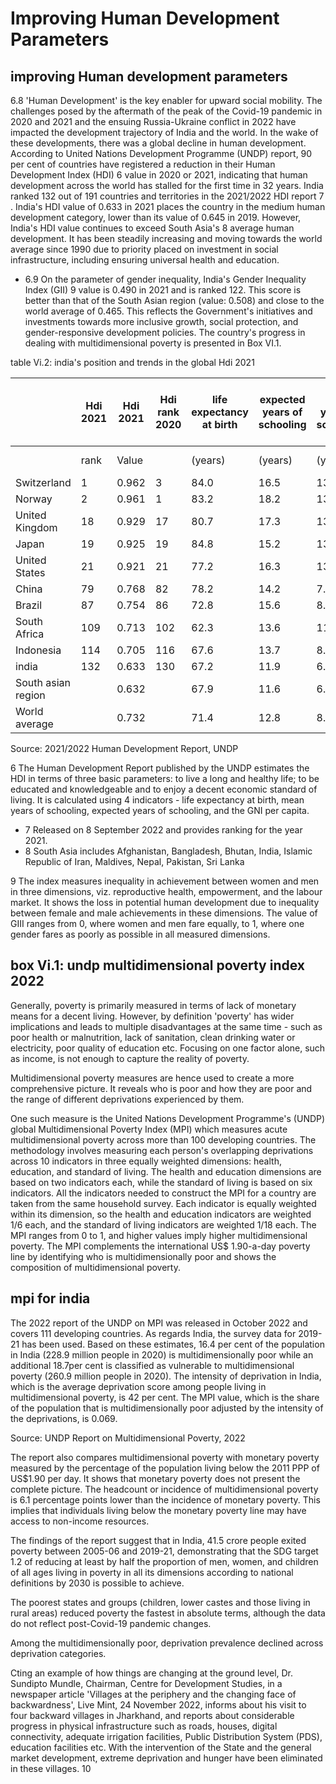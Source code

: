 # Improving Human Development Parameters

## improving Human development parameters

6.8 'Human  Development'  is  the  key  enabler  for  upward  social  mobility.  The  challenges posed by the aftermath of the peak of the Covid-19 pandemic in 2020 and 2021 and the ensuing Russia-Ukraine conflict in 2022 have impacted the development trajectory of India and the world. In the wake of these developments, there was a global decline in human development. According to United Nations Development Programme (UNDP) report, 90 per cent of countries have registered a reduction in their Human Development Index (HDI) 6 value in 2020 or 2021, indicating that human development across the world has stalled for the first time in 32 years. India  ranked  132  out  of  191  countries  and  territories  in  the  2021/2022  HDI  report 7 .  India's HDI value of 0.633 in 2021 places the country in the medium human development category, lower than its value of 0.645 in 2019. However, India's HDI value continues to exceed South Asia's 8   average human development. It has been steadily increasing and moving towards the world average since 1990 due to priority placed on investment in social infrastructure, including ensuring universal health and education.

- 6.9 On the parameter of gender inequality, India's Gender Inequality Index (GII) 9  value is 0.490 in 2021 and is ranked 122. This score is better than that of the South Asian region (value: 0.508)  and  close  to  the  world  average  of  0.465.  This  reflects  the  Government's  initiatives and  investments  towards  more  inclusive  growth,  social  protection,  and  gender-responsive development  policies.  The  country's  progress  in  dealing  with  multidimensional  poverty  is presented in Box VI.1.

table Vi.2: india's position and trends in the global Hdi 2021

|                    | Hdi 2021   | Hdi 2021   | Hdi rank 2020   | life expectancy at birth   | expected years of schooling   | mean years of schooling   | gross national income per capita   |
|--------------------|------------|------------|-----------------|----------------------------|-------------------------------|---------------------------|------------------------------------|
|                    | rank       | Value      |                 | (years)                    | (years)                       | (years)                   | (2017 ppp$)                        |
| Switzerland        | 1          | 0.962      | 3               | 84.0                       | 16.5                          | 13.9                      | 66,933                             |
| Norway             | 2          | 0.961      | 1               | 83.2                       | 18.2                          | 13.0                      | 64,660                             |
| United Kingdom     | 18         | 0.929      | 17              | 80.7                       | 17.3                          | 13.4                      | 45,225                             |
| Japan              | 19         | 0.925      | 19              | 84.8                       | 15.2                          | 13.4                      | 42,274                             |
| United States      | 21         | 0.921      | 21              | 77.2                       | 16.3                          | 13.7                      | 64,765                             |
| China              | 79         | 0.768      | 82              | 78.2                       | 14.2                          | 7.6                       | 17,504                             |
| Brazil             | 87         | 0.754      | 86              | 72.8                       | 15.6                          | 8.1                       | 14,370                             |
| South Africa       | 109        | 0.713      | 102             | 62.3                       | 13.6                          | 11.4                      | 12,948                             |
| Indonesia          | 114        | 0.705      | 116             | 67.6                       | 13.7                          | 8.6                       | 11,466                             |
| india              | 132        | 0.633      | 130             | 67.2                       | 11.9                          | 6.7                       | 6,590                              |
| South asian region |            | 0.632      |                 | 67.9                       | 11.6                          | 6.7                       | 6,481                              |
| World average      |            | 0.732      |                 | 71.4                       | 12.8                          | 8.6                       | 16,752                             |

Source: 2021/2022 Human Development Report, UNDP

6 The Human Development Report published by the UNDP estimates the HDI in terms of three basic parameters: to live a long and healthy life; to be educated and knowledgeable and to enjoy a decent economic standard of living. It is calculated using 4 indicators - life expectancy at birth, mean years of schooling, expected years of schooling, and the GNI per capita.

- 7  Released on 8 September 2022 and provides ranking for the year 2021.
- 8  South Asia includes Afghanistan, Bangladesh, Bhutan, India, Islamic Republic of Iran, Maldives, Nepal, Pakistan, Sri Lanka

9  The index measures inequality in achievement between women and men in three dimensions, viz. reproductive health, empowerment, and the labour market. It shows the loss in potential human development due to inequality between female and male achievements in these dimensions. The value of GIII ranges from 0, where women and men fare equally, to 1, where one gender fares as poorly as possible in all measured dimensions.

## box Vi.1: undp multidimensional poverty index 2022

Generally, poverty is primarily measured in terms of lack of monetary means for a decent living. However, by definition 'poverty' has wider implications and leads to multiple disadvantages at the same time - such as poor health or malnutrition, lack of sanitation, clean drinking water or electricity, poor quality of education etc. Focusing on one factor alone, such as income, is not enough to capture the reality of poverty.

Multidimensional poverty measures are hence used to create a more comprehensive picture. It reveals who is poor and how they are poor and the range of different deprivations experienced by them.

One such measure is the United Nations Development Programme's (UNDP) global Multidimensional Poverty  Index  (MPI)  which  measures  acute  multidimensional  poverty  across  more  than  100 developing countries. The methodology involves measuring each person's overlapping deprivations across 10 indicators in three equally weighted dimensions: health, education, and standard of living. The health and education dimensions are based on two indicators each, while the standard of living is based on six indicators. All the indicators needed to construct the MPI for a country are taken from the same household survey. Each indicator is equally weighted within its dimension, so the health and education indicators are weighted 1/6 each, and the standard of living indicators are weighted 1/18 each. The MPI ranges from 0 to 1, and higher values imply higher multidimensional poverty. The MPI complements the international US$ 1.90-a-day poverty line by identifying who is multidimensionally poor and shows the composition of multidimensional poverty.

## mpi for india

The 2022 report of the UNDP on MPI was released in October 2022 and covers 111 developing countries. As regards India, the survey data for 2019-21 has been used. Based on these estimates, 16.4 per cent of the population in India (228.9 million people in 2020) is multidimensionally poor while an  additional  18.7per  cent  is  classified  as  vulnerable  to  multidimensional  poverty  (260.9  million people in 2020). The intensity of deprivation in India, which is the average deprivation score among people living in multidimensional poverty, is 42 per cent. The MPI value, which is the share of the population that is multidimensionally poor adjusted by the intensity of the deprivations, is 0.069.

<!-- image -->

<!-- image -->

Source: UNDP Report on Multidimensional Poverty, 2022

The report also compares multidimensional poverty with monetary poverty measured by the percentage of the population living below the 2011 PPP of US$1.90 per day. It shows that monetary poverty does not present the complete picture. The headcount or incidence of multidimensional poverty is 6.1 percentage points lower than the incidence of monetary poverty. This implies that individuals living below the monetary poverty line may have access to non-income resources.

The findings of the report suggest that in India, 41.5 crore people exited poverty between 2005-06 and 2019-21, demonstrating that the SDG target 1.2 of reducing at least by half the proportion of men, women, and children of all ages living in poverty in all its dimensions according to national definitions by 2030 is possible to achieve.

The poorest states and groups (children, lower castes and those living in rural areas) reduced poverty the fastest in absolute terms, although the data do not reflect post-Covid-19 pandemic changes.

Among the multidimensionally poor, deprivation prevalence declined across deprivation categories.

<!-- image -->

Cting an example of how things are changing at the ground level, Dr. Sundipto Mundle, Chairman, Centre for Development Studies, in a newspaper article 'Villages at the periphery and the changing face of backwardness', Live Mint, 24 November 2022, informs about his visit to four backward villages  in  Jharkhand,  and  reports  about  considerable  progress  in  physical  infrastructure  such  as roads, houses, digital connectivity, adequate irrigation facilities, Public Distribution System (PDS), education  facilities  etc.  With  the  intervention  of  the  State  and  the  general  market  development, extreme deprivation and hunger have been eliminated in these villages. 10
